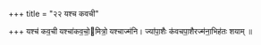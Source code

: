 +++
title = "२२ यश्च कवची"

+++
यश्च॑ कव॒ची यश्चा॑कव॒चो॒मित्रो॒ यश्चाज्म॑नि। ज्या॑पा॒शैः क॑वचपा॒शैरज्म॑ना॒भिह॑तः शयाम् ॥